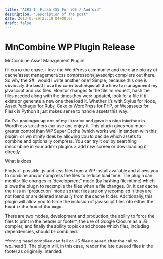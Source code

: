 ```yaml
---
title: "AIR3 In Flash CS5 For iOS / Android"
description: "Description of the post"
date: 2013-05-29T23:18:04+00:00
draft: false
---
```


# MnCombine WP Plugin Release

MnCombine Asset Management Plugin!

I’ll cut to the chase. I love the WordPress community and there are plenty of cache/asset management/css compressors/javascript compilers out there. So why the $#!! would I write another one? Simple, because this one is obviously the best! I use the same technique all the time to management my javascript and css files. Monitor changes to the file on request, hash the files needed along with the times they were updated, look for a file if it exists or generate a new one then load it. Whether it’s with Stylus for Node, Asset Packager for Ruby, Cake or WordPress for PHP, or Webassets for Flask in Python it just makes sense to handle assets this way.

So I’ve packages up one of my libraries and gave it a nice interface in WordPress so others can use and enjoy it. This plugin gives you much greater control than WP Super Cache (which works well in tandem with this plugin) or wp minify does by allowing you to decide which assets to combine and optionally compress. You can try it out by searching mncombine in your admin plugins > add new screen or downloading it directly.

What is does

Finds all possible .js and .css files from a WP install available and allows you to combine and/or compress the files to reduce load time. The plugin can monitor file changes in “development” mode (by hashing file mtime) which allows the plugin to recompile the files when a file changes. Or, it can cache the files in “production” mode so that files are only recompiled if they are not found or are deleted manually from the cache folder. Additionally, this plugin will allow you to force the inclusion of javascript files into either the head or the foot of the page.

There are two modes, development and production, the ability to force the files to print in the header or footer*, the use of Google Closure as a JS compiler, and finally the ability to pick and choose which files, including dependencies, should be combined.

*forcing head compiles can fail on JS files queued after the call to wp_head(). The plugin will, in this case, render the late queued files in the footer as originally intended.